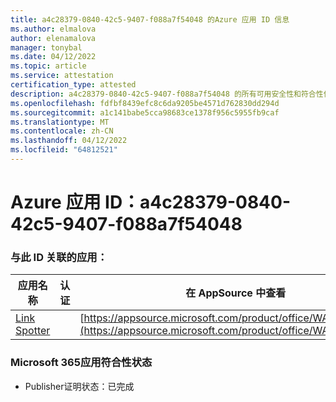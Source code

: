 ```yaml
---
title: a4c28379-0840-42c5-9407-f088a7f54048 的Azure 应用 ID 信息
ms.author: elmalova
author: elenamalova
manager: tonybal
ms.date: 04/12/2022
ms.topic: article
ms.service: attestation
certification_type: attested
description: a4c28379-0840-42c5-9407-f088a7f54048 的所有可用安全性和符合性信息信息。
ms.openlocfilehash: fdfbf8439efc8c6da9205be4571d762830dd294d
ms.sourcegitcommit: a1c141babe5cca98683ce1378f956c5955fb9caf
ms.translationtype: MT
ms.contentlocale: zh-CN
ms.lasthandoff: 04/12/2022
ms.locfileid: "64812521"
---
```

# <a name="azure-app-id-a4c28379-0840-42c5-9407-f088a7f54048"></a>Azure 应用 ID：a4c28379-0840-42c5-9407-f088a7f54048


### <a name="apps-associated-with-this-id"></a>与此 ID 关联的应用：
| **应用名称** | **认证** | **在 AppSource 中查看** |
|--------------|---------------|-----------------------|
| [Link Spotter](../forward/WA200003092.md) |  | [https://appsource.microsoft.com/product/office/WA200003092](https://appsource.microsoft.com/product/office/WA200003092) |

### <a name="microsoft-365-app-compliance-status"></a>Microsoft 365应用符合性状态
- Publisher证明状态：已完成
